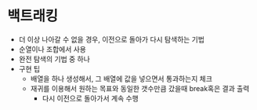 # 백트래킹
- 더 이상 나아갈 수 없을 경우, 이전으로 돌아가 다시 탐색하는 기법
- 순열이나 조합에서 사용
- 완전 탐색의 기법 중 하나
- 구현 팁
    - 배열을 하나 생성해서, 그 배열에 값을 넣으면서 통과하는지 체크
    - 재귀를 이용해서 원하는 목표와 동일한 갯수만큼 갔을때 break혹은 결과 출력
        - 다시 이전으로 돌아가서 계속 수행